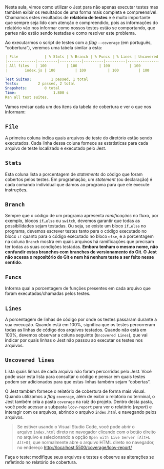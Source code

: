 Nesta aula, vimos como utilizar o Jest para não apenas executar testes mas também exibir os resultados de uma forma mais completa e compreensível. Chamamos estes resultados de **relatório de testes** e é muito importante que sempre seja lido com atenção e compreendido, pois as informações do relatório vão nos informar como nossos testes estão se comportando, que partes não estão sendo testadas e como resolver este problema.

Ao executarmos o script de testes com a _flag_ `--coverage` (em português, “cobertura”), veremos uma tabela similar a esta:

```yaml
| File            | % Stmts | % Branch | % Funcs | % Lines | Uncovered Lines #s |
|-------------|---------|----------|---------|---------|-----------------|
| All files   | 100         | 100          | 100         | 100         |                     |
|        index.js | 100         | 100          | 100         | 100         |                     |

Test Suites:         1 passed, 1 total
Tests:         2 passed, 2 total
Snapshots:        0 total
Time:                 1.800 s
Ran all test suites.
```

Vamos revisar cada um dos itens da tabela de cobertura e ver o que nos informam:

## `File`

A primeira coluna indica quais arquivos de teste do diretório estão sendo executados. Cada linha dessa coluna fornece as estatísticas para cada arquivo de teste localizado e executado pelo Jest.

## `Stmts`

Esta coluna lista a porcentagem de _statements_ do código que foram cobertos pelos testes. Em programação, um _statement_ (ou declaração) é cada comando individual que damos ao programa para que ele execute instruções.

## `Branch`

Sempre que o código de um programa apresenta _ramificações_ no fluxo, por exemplo, blocos `if…else` ou `switch`, devemos garantir que todas as possibilidades sejam testadas. Ou seja, se existe um bloco `if…else` no programa, devemos escrever testes tanto para o código executado no bloco `if` quanto para o código executado no bloco `else`, e a porcentagem na coluna `Branch` mostra em quais arquivos há ramificações que precisam ter todas as suas condições testadas. **Embora tenham o mesmo nome, não confundir estas branches com branches de versionamento do Git. O Jest não acessa o repositório do Git e nem há nenhum teste a ser feito nesse sentido**.

## `Funcs`

Informa qual a porcentagem de funções presentes em cada arquivo que foram executadas/chamadas pelos testes.

## `Lines`

A porcentagem de linhas de código por onde os testes passaram durante a sua execução. Quando está em 100%, significa que os testes percorreram todas as linhas de código dos arquivos testados. Quando não está em 100%, devemos observar a coluna seguinte (`Uncovered Lines`), que vai indicar por quais linhas o Jest não passou ao executar os testes nos arquivos.

## `Uncovered lines`

Lista quais linhas de cada arquivo não foram percorridas pelo Jest. Você pode usar esta lista para consultar o código e pensar em quais testes podem ser adicionados para que estas linhas também sejam “cobertas”.

O Jest também fornece o relatório de cobertura de forma mais visual. Quando utilizamos a _flag_ `coverage`, além de exibir o relatório no terminal, o Jest também cria a pasta `coverage` na raiz do projeto. Dentro desta pasta, você pode acessar a subpasta `lcov-report` para ver o relatório (_report_) e interagir com os arquivos, abrindo o arquivo `index.html` e navegando pelos arquivos.

> Se estiver usando o Visual Studio Code, você pode abrir o arquivo `index.html` direto no navegador clicando com o botão direito no arquivo e selecionando a opção `Open with Live Server [Alt+L Alt+O]`, que normalmente abre o arquivo HTML direto no navegador, no endereço [http://localhost:5500/coverage/lcov-report/](http://localhost:5500/coverage/lcov-report/)

Faça o teste: modifique seus arquivos e testes e observe as alterações se refletindo no relatório de cobertura.